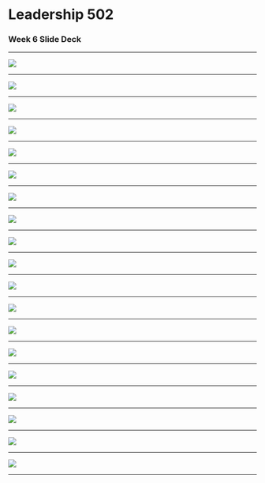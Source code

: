 
# Leadership 502

### Week 6 Slide Deck

---

![](LDRS502-6/assets/Slide01.jpeg)

---

![](LDRS502-6/assets/Slide02.jpeg)

---

![](LDRS502-6/assets/Slide03.jpeg)

---

![](LDRS502-6/assets/Slide04.jpeg)

---

![](LDRS502-6/assets/Slide05.jpeg)

---

![](LDRS502-6/assets/Slide06.jpeg)

---

![](LDRS502-6/assets/Slide07.jpeg)

---

![](LDRS502-6/assets/Slide08.jpeg)

---

![](LDRS502-6/assets/Slide09.jpeg)

---

![](LDRS502-6/assets/Slide10.jpeg)

---

![](LDRS502-6/assets/Slide11.jpeg)

---

![](LDRS502-6/assets/Slide12.jpeg)

---

![](LDRS502-6/assets/Slide13.jpeg)

---

![](LDRS502-6/assets/Slide14.jpeg)

---

![](LDRS502-6/assets/Slide15.jpeg)

---

![](LDRS502-6/assets/Slide16.jpeg)

---

![](LDRS502-6/assets/Slide17.jpeg)

---

![](LDRS502-6/assets/Slide18.jpeg)

---

![](LDRS502-6/assets/Slide19.jpeg)

---

